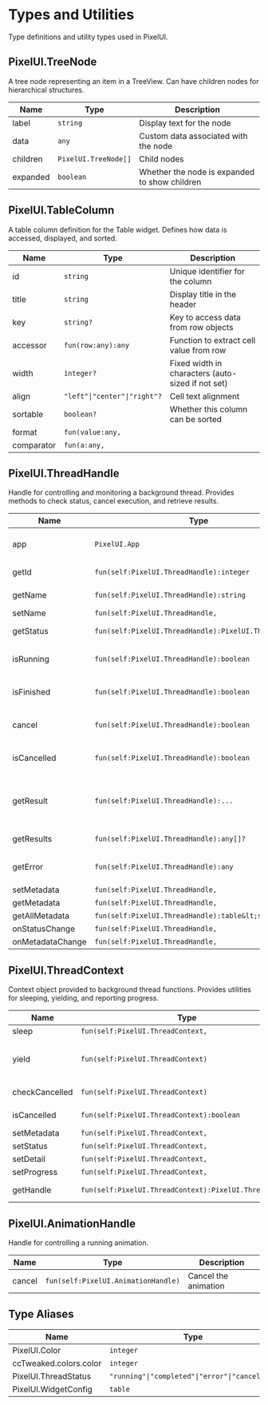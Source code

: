 # Types and Utilities

Type definitions and utility types used in PixelUI.

## PixelUI.TreeNode

A tree node representing an item in a TreeView. Can have children nodes for hierarchical structures.

| Name | Type | Description |
|------|------|-------------|
| label | `string` | Display text for the node |
| data | `any` | Custom data associated with the node |
| children | `PixelUI.TreeNode[]` | Child nodes |
| expanded | `boolean` | Whether the node is expanded to show children |

## PixelUI.TableColumn

A table column definition for the Table widget. Defines how data is accessed, displayed, and sorted.

| Name | Type | Description |
|------|------|-------------|
| id | `string` | Unique identifier for the column |
| title | `string` | Display title in the header |
| key | `string?` | Key to access data from row objects |
| accessor | `fun(row:any):any` | Function to extract cell value from row |
| width | `integer?` | Fixed width in characters (auto-sized if not set) |
| align | `"left"\|"center"\|"right"?` | Cell text alignment |
| sortable | `boolean?` | Whether this column can be sorted |
| format | `fun(value:any,` |  |
| comparator | `fun(a:any,` |  |

## PixelUI.ThreadHandle

Handle for controlling and monitoring a background thread. Provides methods to check status, cancel execution, and retrieve results.

| Name | Type | Description |
|------|------|-------------|
| app | `PixelUI.App` | The application instance |
| getId | `fun(self:PixelUI.ThreadHandle):integer` | Get thread ID |
| getName | `fun(self:PixelUI.ThreadHandle):string` | Get thread name |
| setName | `fun(self:PixelUI.ThreadHandle,` |  |
| getStatus | `fun(self:PixelUI.ThreadHandle):PixelUI.ThreadStatus` | Get current status |
| isRunning | `fun(self:PixelUI.ThreadHandle):boolean` | Check if thread is running |
| isFinished | `fun(self:PixelUI.ThreadHandle):boolean` | Check if thread has finished |
| cancel | `fun(self:PixelUI.ThreadHandle):boolean` | Request thread cancellation |
| isCancelled | `fun(self:PixelUI.ThreadHandle):boolean` | Check if thread was cancelled |
| getResult | `fun(self:PixelUI.ThreadHandle):...` | Get thread results (blocks until complete) |
| getResults | `fun(self:PixelUI.ThreadHandle):any[]?` | Get results as array |
| getError | `fun(self:PixelUI.ThreadHandle):any` | Get error if thread failed |
| setMetadata | `fun(self:PixelUI.ThreadHandle,` |  |
| getMetadata | `fun(self:PixelUI.ThreadHandle,` |  |
| getAllMetadata | `fun(self:PixelUI.ThreadHandle):table&lt;string,` |  |
| onStatusChange | `fun(self:PixelUI.ThreadHandle,` |  |
| onMetadataChange | `fun(self:PixelUI.ThreadHandle,` |  |

## PixelUI.ThreadContext

Context object provided to background thread functions. Provides utilities for sleeping, yielding, and reporting progress.

| Name | Type | Description |
|------|------|-------------|
| sleep | `fun(self:PixelUI.ThreadContext,` |  |
| yield | `fun(self:PixelUI.ThreadContext)` | Yield control to other threads |
| checkCancelled | `fun(self:PixelUI.ThreadContext)` | Throw error if cancelled |
| isCancelled | `fun(self:PixelUI.ThreadContext):boolean` | Check if cancelled |
| setMetadata | `fun(self:PixelUI.ThreadContext,` |  |
| setStatus | `fun(self:PixelUI.ThreadContext,` |  |
| setDetail | `fun(self:PixelUI.ThreadContext,` |  |
| setProgress | `fun(self:PixelUI.ThreadContext,` |  |
| getHandle | `fun(self:PixelUI.ThreadContext):PixelUI.ThreadHandle` | Get thread handle |

## PixelUI.AnimationHandle

Handle for controlling a running animation.

| Name | Type | Description |
|------|------|-------------|
| cancel | `fun(self:PixelUI.AnimationHandle)` | Cancel the animation |

## Type Aliases

| Name | Type |
|------|------|
| PixelUI.Color | `integer` |
| ccTweaked.colors.color | `integer` |
| PixelUI.ThreadStatus | `"running"\|"completed"\|"error"\|"cancelled"` |
| PixelUI.WidgetConfig | `table` |

